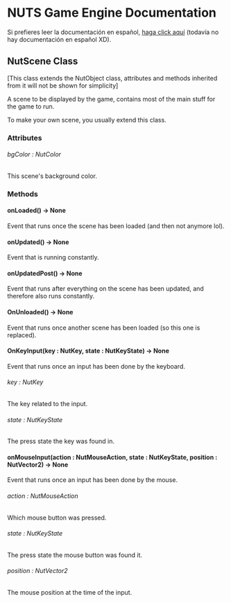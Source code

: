 # NUTS Game Engine Documentation

Si prefieres leer la documentación en español, [haga click aquí](https://www.google.com/search?q=nigger&rlz=1CAGSIC_enES866&oq=nigger&gs_lcrp=EgZjaHJvbWUyBggAEEUYOTIMCAEQLhgKGLEDGIAEMgwIAhAuGAoYsQMYgAQyDwgDEC4YChivARjHARiABDIJCAQQABgKGIAEMgkIBRAAGAoYgAQyDAgGEC4YChixAxiABDIMCAcQLhgKGLEDGIAEMhIICBAAGAoYgwEYsQMYgAQYigXSAQgxNDA3ajBqN6gCCLACAQ&sourceid=chrome&ie=UTF-8&safe=active&ssui=on) (todavía no hay documentación en español XD).

## NutScene Class

[This class extends the NutObject class, attributes and methods inherited from it will not be shown for simplicity]

A scene to be displayed by the game, contains most of the main stuff for the game to run.

To make your own scene, you usually extend this class.

### Attributes

###### bgColor : NutColor

This scene's background color.

### Methods

#### onLoaded() -> None

Event that runs once the scene has been loaded (and then not anymore lol).

#### onUpdated() -> None

Event that is running constantly.

#### onUpdatedPost() -> None

Event that runs after everything on the scene has been updated, and therefore also runs constantly.

#### OnUnloaded() -> None

Event that runs once another scene has been loaded (so this one is replaced).

#### OnKeyInput(key : NutKey, state : NutKeyState) -> None

Event that runs once an input has been done by the keyboard.

###### key : NutKey

The key related to the input.

###### state : NutKeyState

The press state the key was found in.

#### onMouseInput(action : NutMouseAction, state : NutKeyState, position : NutVector2) -> None

Event that runs once an input has been done by the mouse.

###### action : NutMouseAction

Which mouse button was pressed.

###### state : NutKeyState

The press state the mouse button was found it.

###### position : NutVector2

The mouse position at the time of the input.
